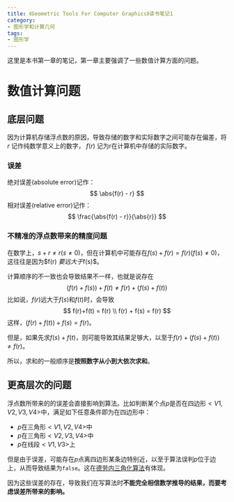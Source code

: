 ```yaml
---
title: 《Geometric Tools For Computer Graphics》读书笔记1
category:
- 图形学和计算几何
tags:
- 图形学
---
```


这里是本书第一章的笔记，第一章主要强调了一些数值计算方面的问题。

<!--more-->

# 数值计算问题

## 底层问题

因为计算机存储浮点数的原因，导致存储的数字和实际数字之间可能存在偏差，将 $r$ 记作纯数学意义上的数字， $f(r)$ 记为r在计算机中存储的实际数字。



### 误差

绝对误差(absolute error)记作：
$$
\abs{f(r) - r}
$$
相对误差(relative error)记作：
$$
\frac{\abs{f(r) - r}}{\abs{r}}
$$

### 不精准的浮点数带来的精度问题

在数学上，$s + r \ne r(s \ne 0)$，但在计算机中可能存在$f(s)+f(r) = f(r)(f(s) \ne 0)$，这往往是因为$f(r) $要远大于$f(s)$。

计算顺序的不一致也会导致结果不一样，也就是说存在
$$
(f(r)+f(s))+ f(t) \ne f(r)+(f(s)+f(t))
$$
比如说，$f(r)$远大于$f(s)$和$f(t)$时，会导致
$$
f(r)+f(t) = f(r) \\
f(r) + f(s) = f(r)
$$
这样，$(f(r) + f(t))+f(s) = f(r)$。

但是，如果先求$f(s)+f(t)$，则可能导致其结果足够大，以至于$f(r)+(f(s)+f(t)) \ne f(r)$。

所以，求和的一般顺序是**按照数字从小到大依次求和**。

## 更高层次的问题

浮点数所带来的的误差会直接影响到算法。比如判断某个点$p$是否在四边形$<V1,V2,V3,V4>$中，满足如下任意条件即为在四边形中：

* $p$在三角形$<V1,V2,V4>$中
* $p$在三角形$<V2,V3,V4>$中
* $p$在线段$<V1, V3>$上

但是由于误差，可能存在$p$点离四边形某条边特别近，以至于算法误判$p$位于边上，从而导致结果为`false`。这在[德劳内三角化算法](https://zhuanlan.zhihu.com/p/83817061)有体现。



因为这些误差的存在，导致我们在写算法时**不能完全相信数学推导的结果，而要考虑误差所带来的影响。**
